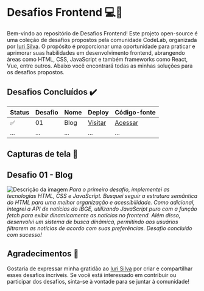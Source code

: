 # Desafios Frontend 💻🎨

Bem-vindo ao repositório de Desafios Frontend! Este projeto open-source é uma coleção de desafios propostos pela comunidade CodeLab, organizada por [Iuri Silva](https://github.com/iuricode). O propósito é proporcionar uma oportunidade para praticar e aprimorar suas habilidades em desenvolvimento frontend, abrangendo áreas como HTML, CSS, JavaScript e também frameworks como React, Vue, entre outros. Abaixo você encontrará todas as minhas soluções para os desafios propostos.

## Desafios Concluídos ✔️

| Status | Desafio | Nome | Deploy | Código-fonte |
|--------|---------|------|--------|--------------|
| ✅ | 01 | Blog | [Visitar](link_do_deploy) | [Acessar](link_do_codigo) |
| ... | ... | ... | ... | ... |

## Capturas de tela 📸

## Desafio 01 - Blog
![Descrição da imagem](https://github-production-user-asset-6210df.s3.amazonaws.com/24917622/337001098-4d214dd5-8029-4884-88ec-3b7cd6e33c52.png?X-Amz-Algorithm=AWS4-HMAC-SHA256&X-Amz-Credential=AKIAVCODYLSA53PQK4ZA%2F20240605%2Fus-east-1%2Fs3%2Faws4_request&X-Amz-Date=20240605T203025Z&X-Amz-Expires=300&X-Amz-Signature=d3274936175b6ae568bebc3c15b0714265814892d22ac99d81972d6884f4a5fe&X-Amz-SignedHeaders=host&actor_id=24917622&key_id=0&repo_id=811036921)
*Para o primeiro desafio, implementei as tecnologias HTML, CSS e JavaScript. Busquei seguir a estrutura semântica do HTML para uma melhor organização e acessibilidade. Como adicional, integrei a API de notícias do IBGE, utilizando JavaScript puro com a função fetch para exibir dinamicamente as notícias no frontend. Além disso, desenvolvi um sistema de busca dinâmica, permitindo aos usuários filtrarem as notícias de acordo com suas preferências. Desafio concluído com sucesso!*



## Agradecimentos 🙏

Gostaria de expressar minha gratidão ao [Iuri Silva](https://github.com/iuricode) por criar e compartilhar esses desafios incríveis. Se você está interessado em contribuir ou participar dos desafios, sinta-se à vontade para se juntar à comunidade!


